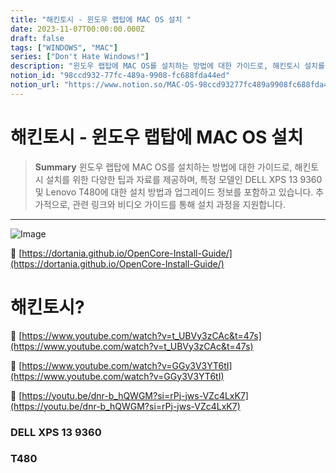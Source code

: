 ```yaml
---
title: "해킨토시 - 윈도우 랩탑에 MAC OS 설치 "
date: 2023-11-07T00:00:00.000Z
draft: false
tags: ["WINDOWS", "MAC"]
series: ["Don't Hate Windows!"]
description: "윈도우 랩탑에 MAC OS를 설치하는 방법에 대한 가이드로, 해킨토시 설치를 위한 다양한 팁과 자료를 제공하며, 특정 모델인 DELL XPS 13 9360 및 Lenovo T480에 대한 설치 방법과 업그레이드 정보를 포함하고 있습니다. 추가적으로, 관련 링크와 비디오 가이드를 통해 설치 과정을 지원합니다."
notion_id: "98ccd932-77fc-489a-9908-fc688fda44ed"
notion_url: "https://www.notion.so/MAC-OS-98ccd93277fc489a9908fc688fda44ed"
---
```


# 해킨토시 - 윈도우 랩탑에 MAC OS 설치 

> **Summary**
> 윈도우 랩탑에 MAC OS를 설치하는 방법에 대한 가이드로, 해킨토시 설치를 위한 다양한 팁과 자료를 제공하며, 특정 모델인 DELL XPS 13 9360 및 Lenovo T480에 대한 설치 방법과 업그레이드 정보를 포함하고 있습니다. 추가적으로, 관련 링크와 비디오 가이드를 통해 설치 과정을 지원합니다.

---

![Image](https://prod-files-secure.s3.us-west-2.amazonaws.com/09ccd4d5-876c-4bba-bbdf-cc77a0a11257/af536ec2-54c4-4cdf-b4fd-37b0a5e20bc6/Untitled.png?X-Amz-Algorithm=AWS4-HMAC-SHA256&X-Amz-Content-Sha256=UNSIGNED-PAYLOAD&X-Amz-Credential=ASIAZI2LB466WJPXOA4I%2F20250724%2Fus-west-2%2Fs3%2Faws4_request&X-Amz-Date=20250724T081019Z&X-Amz-Expires=3600&X-Amz-Security-Token=IQoJb3JpZ2luX2VjEAAaCXVzLXdlc3QtMiJGMEQCIGJs1IYT%2FuvhWhWOKuLD4Qjexb7Ry%2BTAcnCPzLy8JdfgAiBEHPSyYhz03bNO0JgLN%2F4VgR9f%2BxGq%2BrAl9na67Ga0kyr%2FAwgpEAAaDDYzNzQyMzE4MzgwNSIMI9RD%2FTtYA%2FsWHhSNKtwDX8%2FmYUWaEXQegr2W05Veq%2FzwtSR%2Bq%2F6M2K6DhisubK4nuRL%2FYs5RW2l51bHzg957cWkw5xxkywTcHn1fCxxWgMnrUX0Pc9%2F92TTzMRPeJEtz9x7U0gFQOsc49L2svrZkuBJV6fwYeWIvdPaf%2Bd%2FeDAPRqiwRI5R6PY8UGKrfMuTbRNJuqoz744DM%2BEV38lIjHPnt6eNqXStOP22xhSExKSr9B%2B9fXQurvagyjby9oIg%2FUCX9fmidmtFtbmnbypOw%2BBd49eGoLuv5n1TRnNGhkkWfKec37T3rw2RnFeioDrseqlnL0t6aS2n9DfuzbGaCboEoGwAY46MSVyy4h9G2Yo14JGqokXUPhve63TVG2LGywmJeQiiN%2Fj5PBI%2FYWLSawkxO2S%2FajkafRMjch6%2FGmP8beZ4RC1eMUgHZwV97m3X6lPcabfwY23yqHvnTtqsXtaKi7xFfXiAnLpLrS31IVvluABEpGaYJLtpU%2B%2BOjxHdOGDrRL4p6ibio16EnGtFk%2BbI2A0zdJNMRCGtZ5E9Rns%2B42TnjfOYcWuZxEAggzxMZhlyRAdyDupFBKi3ogIg5x1p7%2Fv7epZ4VEINY4PsQUrU4D6JL4KwCMrEZ7s8WZ6bGzIDOHrVKwoTEI9Ewh8%2BHxAY6pgGbv4CCtNNIj2gSgtxOw1B9MKIoHLqCLADcUegr4OkbOO9BE5Tdyt9W03D8MgYjcFizhLJexA5VGVr9f7HkDJysbFcd%2B%2F5wsPKjUvHZBsk%2F%2BdTsjt1qVBCBRRqW%2BpyE75VmXFZ5UJWg1sS%2FkA8HloCvMCUWcqPujfsSpdkdkHIz%2Fd2PU2WXXXyvi4haIybEDBN%2B69ZlB0ETlLeYN4stoBuwnEsjTtZ3&X-Amz-Signature=48fb50ec6e1e7c9a2b76150daa1965d42871189a9414b8b4202a60b5bd0f6af6&X-Amz-SignedHeaders=host&x-amz-checksum-mode=ENABLED&x-id=GetObject)

🔗 [https://dortania.github.io/OpenCore-Install-Guide/](https://dortania.github.io/OpenCore-Install-Guide/)

# 해킨토시?

🔗 [https://www.youtube.com/watch?v=t_UBVy3zCAc&t=47s](https://www.youtube.com/watch?v=t_UBVy3zCAc&t=47s)

🔗 [https://www.youtube.com/watch?v=GGy3V3YT6tI](https://www.youtube.com/watch?v=GGy3V3YT6tI)

🔗 [https://youtu.be/dnr-b_hQWGM?si=rPj-jws-VZc4LxK7](https://youtu.be/dnr-b_hQWGM?si=rPj-jws-VZc4LxK7)

### DELL XPS 13 9360


### T480



